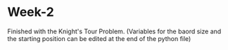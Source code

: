 # Week-2

Finished with the Knight's Tour Problem. (Variables for the baord size and the starting position can be edited at the end of the python file)
